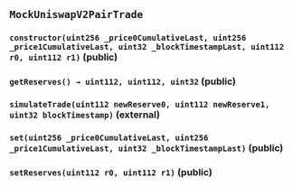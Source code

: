 ## `MockUniswapV2PairTrade`






### `constructor(uint256 _price0CumulativeLast, uint256 _price1CumulativeLast, uint32 _blockTimestampLast, uint112 r0, uint112 r1)` (public)





### `getReserves() → uint112, uint112, uint32` (public)





### `simulateTrade(uint112 newReserve0, uint112 newReserve1, uint32 blockTimestamp)` (external)





### `set(uint256 _price0CumulativeLast, uint256 _price1CumulativeLast, uint32 _blockTimestampLast)` (public)





### `setReserves(uint112 r0, uint112 r1)` (public)








